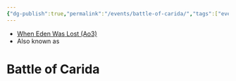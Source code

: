 ```yaml
---
{"dg-publish":true,"permalink":"/events/battle-of-carida/","tags":["event","battle","unfinished"],"noteIcon":"saber1"}
---
```


- [When Eden Was Lost (Ao3)](https://archiveofourown.org/works/19334440)
- Also known as 
# Battle of Carida

